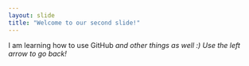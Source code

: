 ```yaml
---
layout: slide
title: "Welcome to our second slide!"
---
```

I am learning how to use GitHub <em>and other things as well :)<em>
Use the left arrow to go back!
